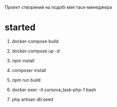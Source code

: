 Проект створений на подобі міні таск-менеджера 

# started

1) docker-compose build

2) docker-compose up -d

3) npm install

5) composer install

5) npm run build

6) docker exec -it cursova_task-php-1 bash

7) php artisan db:seed

